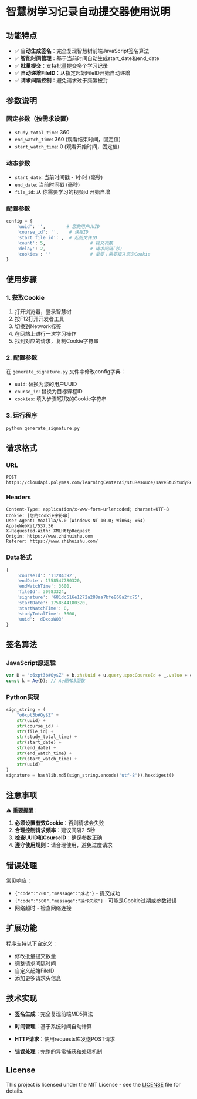 # 智慧树学习记录自动提交器使用说明

## 功能特点

- ✅ **自动生成签名**：完全复现智慧树前端JavaScript签名算法
- ✅ **智能时间管理**：基于当前时间自动生成start_date和end_date
- ✅ **批量提交**：支持批量提交多个学习记录
- ✅ **自动递增FileID**：从指定起始FileID开始自动递增
- ✅ **请求间隔控制**：避免请求过于频繁被封

## 参数说明

### 固定参数（按需求设置）
- `study_total_time`: 360 
- `end_watch_time`: 360 (观看结束时间，固定值)
- `start_watch_time`: 0 (观看开始时间，固定值)

### 动态参数
- `start_date`: 当前时间戳 - 1小时 (毫秒)
- `end_date`: 当前时间戳 (毫秒)
- `file_id`: 从 你需要学习的视频id 开始自增

### 配置参数
```python
config = {
    'uuid': '',        # 您的用户UUID
    'course_id': '',    # 课程ID
    'start_file_id': ,  # 起始文件ID
    'count': 5,                 # 提交次数
    'delay': 2,                 # 请求间隔(秒)
    'cookies': ''               # 重要：需要填入您的Cookie
}
```

## 使用步骤

### 1. 获取Cookie
1. 打开浏览器，登录智慧树
2. 按F12打开开发者工具
3. 切换到Network标签
4. 在网站上进行一次学习操作
5. 找到对应的请求，复制Cookie字符串

### 2. 配置参数
在 `generate_signature.py` 文件中修改config字典：
- `uuid`: 替换为您的用户UUID
- `course_id`: 替换为目标课程ID
- `cookies`: 填入步骤1获取的Cookie字符串

### 3. 运行程序
```bash
python generate_signature.py
```

## 请求格式

### URL
```
POST https://cloudapi.polymas.com/learningCenterAi/stuResouce/saveStuStudyRecord
```

### Headers
```
Content-Type: application/x-www-form-urlencoded; charset=UTF-8
Cookie: [您的Cookie字符串]
User-Agent: Mozilla/5.0 (Windows NT 10.0; Win64; x64) AppleWebKit/537.36
X-Requested-With: XMLHttpRequest
Origin: https://www.zhihuishu.com
Referer: https://www.zhihuishu.com/
```

### Data格式
```python
{
    'courseId': '11284392',
    'endDate': 1758547780320,
    'endWatchTime': 3600,
    'fileId': 30983324,
    'signature': '681dc516e1272a288aa7bfe868a2fc75',
    'startDate': 1758544180320, 
    'startWatchTime': 0,
    'studyTotalTime': 3600,
    'uuid': 'dDxoaWO3'
}
```

## 签名算法

### JavaScript原逻辑
```javascript
var D = "o6xpt3b#Qy$Z" + b.zhsUuid + u.query.spocCourseId + _.value + e + w + x + v + o + b.zhsUuid;
const k = Ae(D); // Ae是MD5函数
```

### Python实现
```python
sign_string = (
    "o6xpt3b#Qy$Z" + 
    str(uuid) + 
    str(course_id) + 
    str(file_id) + 
    str(study_total_time) + 
    str(start_date) + 
    str(end_date) + 
    str(end_watch_time) + 
    str(start_watch_time) + 
    str(uuid)
)
signature = hashlib.md5(sign_string.encode('utf-8')).hexdigest()
```

## 注意事项

⚠️ **重要提醒**：
1. **必须设置有效Cookie**：否则请求会失败
2. **合理控制请求频率**：建议间隔2-5秒
3. **检查UUID和CourseID**：确保参数正确
4. **遵守使用规则**：请合理使用，避免过度请求

## 错误处理

常见响应：
- `{"code":"200","message":"成功"}` - 提交成功
- `{"code":"500","message":"操作失败"}` - 可能是Cookie过期或参数错误
- 网络超时 - 检查网络连接

## 扩展功能

程序支持以下自定义：
- 修改批量提交数量
- 调整请求间隔时间
- 自定义起始FileID
- 添加更多请求头信息

## 技术实现

- **签名生成**：完全复现前端MD5算法
- **时间管理**：基于系统时间自动计算
- **HTTP请求**：使用requests库发送POST请求

- **错误处理**：完整的异常捕获和处理机制  

## License  
This project is licensed under the MIT License - see the [LICENSE](./LICENSE) file for details.  
